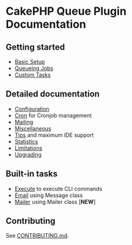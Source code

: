 # CakePHP Queue Plugin Documentation

## Getting started
* [Basic Setup](sections/basic_setup.md)
* [Queueing Jobs](sections/queueing_jobs.md)
* [Custom Tasks](sections/custom_tasks.md)

## Detailed documentation
* [Configuration](sections/configuration.md)
* [Cron](sections/cron.md) for Cronjob management
* [Mailing](sections/mailing.md)
* [Miscellaneous](sections/misc.md)
* [Tips](sections/tips.md) and maximum IDE support
* [Statistics](sections/statistics.md)
* [Limitations](sections/limitations.md)
* [Upgrading](sections/upgrading.md)

## Built-in tasks
* [Execute](sections/tasks/execute.md) to execute CLI commands
* [Email](sections/tasks/email.md) using Message class
* [Mailer](sections/tasks/mailer.md) using Mailer class [**NEW**]

## Contributing
See [CONTRIBUTING.md](CONTRIBUTING.md).
